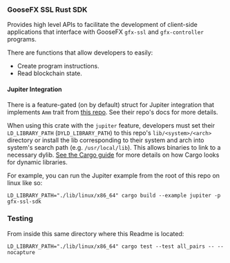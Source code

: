 ### GooseFX SSL Rust SDK

Provides high level APIs to facilitate the development of
client-side applications that interface with GooseFX `gfx-ssl` and `gfx-controller` programs.

There are functions that allow developers to easily:
- Create program instructions.
- Read blockchain state.

#### Jupiter Integration
There is a feature-gated (on by default) struct for Jupiter integration
that implements `Amm` trait from [this repo](https://github.com/jup-ag/rust-amm-implementation).
See their repo's docs for more details.

When using this crate with the `jupiter` feature,
developers must set their `LD_LIBRARY_PATH` (`DYLD_LIBRARY_PATH`) to this repo's `lib/<system>/<arch>` directory
or install the lib corresponding to their system and arch into system's search path (e.g. `/usr/local/lib`).
This allows binaries to link to a necessary dylib.
[See the Cargo guide](https://doc.rust-lang.org/cargo/reference/environment-variables.html#dynamic-library-paths) for more details on how Cargo looks for dynamic libraries.

For example, you can run the Jupiter example from the root of this repo on linux like so:
```commandline
LD_LIBRARY_PATH="./lib/linux/x86_64" cargo build --example jupiter -p gfx-ssl-sdk
```

### Testing
From inside this same directory where this Readme is located:
```
LD_LIBRARY_PATH="./lib/linux/x86_64" cargo test --test all_pairs -- --nocapture
```
